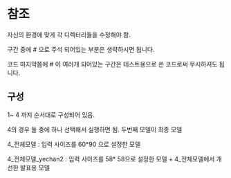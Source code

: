 # 참조

자신의 환경에 맞게 각 디렉터리들을 수정해야 함.

구간 중에 # 으로 주석 되어있는 부분은 생략하시면 됩니다.

코드 마지막쯤에 # 이 여러개 되어있는 구간은 테스트용으로 쓴 코드로써 무시하셔도 됩니다.

## 구성

1~ 4 까지 순서대로 구성되어 있음.

4의 경우 둘 중에 하나 선택해서 실행하면 됨. 두번째 모델이 최종 모델 

4_전체모델 : 입력 사이즈를 60*90 으로 설정한 모델

4_전체모델_yechan2 : 입력 사이즈를 58* 58으로 설정한 모델 + 4_전체모델에서 개선한 발표용 모델
